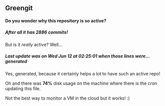 ## Greengit

#### Do you wonder why this repository is so active?

##### After all it has 2886 commits!

But is it *really* active? Well...

##### Last update was on Wed Jun 12 at 02:25:01 when those lines were... generated

Yes, generated, because it certainly helps a lot to have such an active repo!

Oh and there was **74%** disk usage on the machine
where there is the cron updating this file.

Not the best way to monitor a VM in the cloud but it works! :)

